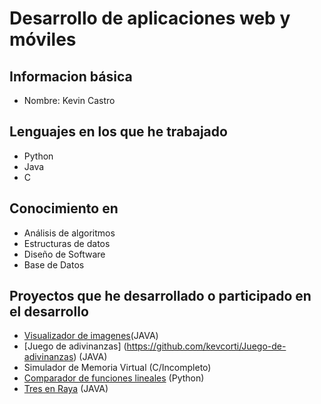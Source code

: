 # Desarrollo de aplicaciones web y móviles
## Informacion básica
* Nombre: Kevin Castro

## Lenguajes en los que he trabajado
* Python
* Java
* C

## Conocimiento en
* Análisis de algoritmos
* Estructuras de datos
* Diseño de Software
* Base de Datos

## Proyectos que he desarrollado o participado en el desarrollo
* [Visualizador de imagenes](https://github.com/kevcorti/Visualizador-de-imagenes)(JAVA)
* [Juego de adivinanzas] (https://github.com/kevcorti/Juego-de-adivinanzas) (JAVA)
* Simulador de Memoria Virtual (C/Incompleto)
* [Comparador de funciones lineales](https://github.com/kevcorti/ComparadorDeFuncionesL) (Python)
* [Tres en Raya](https://github.com/kevcorti/Tres-En-Raya) (JAVA)
